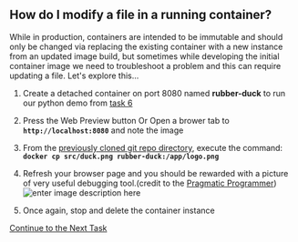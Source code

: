 ## How do I modify a file in a running container?
While in production, containers are intended to be immutable and should only be changed via replacing the existing container with a new instance from an updated image build, but sometimes while developing the initial container image we need to troubleshoot a problem and this can require updating a file. Let's explore this...

 1. Create a detached container on port 8080 named **rubber-duck** to run our python demo from [task 6](https://github.com/Burwood/containers101/blob/master/containers_lab/task_6.md)
 2. Press the Web Preview button Or Open a brower tab to **`http://localhost:8080`** and note the image
 3. From the [previously cloned git repo directory](https://github.com/Burwood/python-http), execute the command: **`docker cp src/duck.png rubber-duck:/app/logo.png`**
 4. Refresh your browser page and you should be rewarded with a picture of very useful debugging tool.(credit to the [Pragmatic Programmer](https://www.youtube.com/watch?v=huOPVqztPdc))
 ![enter image description here](https://github.com/Burwood/containers101/raw/master/containers_lab/images/duck.png)
 
 
 5. Once again, stop and delete the container instance 
    
[Continue to the Next Task](https://github.com/Burwood/containers101/blob/master/containers_lab/task_10.md)
